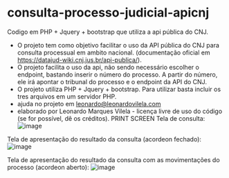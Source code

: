 # consulta-processo-judicial-apicnj
Codigo em PHP + Jquery + bootstrap que utiliza a api pública do CNJ. 
- O projeto tem como objetivo facilitar o uso da API pública do CNJ para consulta processual em ambito nacional. (documentação oficial em https://datajud-wiki.cnj.jus.br/api-publica/).
- O projeto facilita o uso da api, não sendo necessário escolher o endpoint, bastando inserir o número do processo. 
A partir do número, ele irá apontar o tribunal do processo e o endpoint da API do CNJ. 
- O projeto utiliza PHP + Jquery + bootstrap. Para utilizar basta incluir os tres arquivos em um servidor PHP.
- ajuda no projeto em leonardo@leonardovilela.com
- elaborado por Leonardo Marques Vilela - licença livre de uso do código (se for possível, dê os créditos).
PRINT SCREEN
Tela de consulta:
![image](https://github.com/leonardomv1981/consulta-processo-judicial-apicnj/assets/99840717/a6326ec1-23a6-4cfb-9723-889ddbd35283)

Tela de apresentação do resultado da consulta (acordeon fechado):
![image](https://github.com/leonardomv1981/consulta-processo-judicial-apicnj/assets/99840717/0d927f5d-67d4-4679-876a-ff97e0e04488)

Tela de apresentação do resultado da consulta com as movimentações do processo (acordeon aberto):
![image](https://github.com/leonardomv1981/consulta-processo-judicial-apicnj/assets/99840717/01de236c-7f16-4a1b-8a4f-fafce97f2bba)

